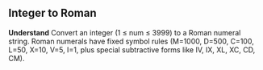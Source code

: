 ## Integer to Roman
**Understand**
Convert an integer (1 ≤ num ≤ 3999) to a Roman numeral string.
Roman numerals have fixed symbol rules (M=1000, D=500, C=100, L=50, X=10, V=5, I=1, plus special subtractive forms like IV, IX, XL, XC, CD, CM).